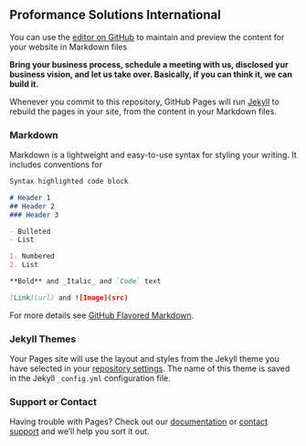 
## Proformance Solutions International

You can use the [editor on GitHub](https://github.com/PROformance-Solutions-International/PROSOLINT.GITHUB.IO/edit/gh-pages/index.md) to maintain and preview the content for your website in Markdown files

<Strong>Bring your business process, schedule a meeting with us, disclosed yur business vision, and let us take over. Basically, if you can think it, we can build it.</Strong>

Whenever you commit to this repository, GitHub Pages will run [Jekyll](https://jekyllrb.com/) to rebuild the pages in your site, from the content in your Markdown files.

### Markdown

Markdown is a lightweight and easy-to-use syntax for styling your writing. It includes conventions for

```markdown
Syntax highlighted code block

# Header 1
## Header 2
### Header 3

- Bulleted
- List

1. Numbered
2. List

**Bold** and _Italic_ and `Code` text

[Link](url) and ![Image](src)
```

For more details see [GitHub Flavored Markdown](https://guides.github.com/features/mastering-markdown/).

### Jekyll Themes

Your Pages site will use the layout and styles from the Jekyll theme you have selected in your [repository settings](https://github.com/PROformance-Solutions-International/PROSOLINT.GITHUB.IO/settings). The name of this theme is saved in the Jekyll `_config.yml` configuration file.

### Support or Contact

Having trouble with Pages? Check out our [documentation](https://docs.github.com/categories/github-pages-basics/) or [contact support](https://github.com/contact) and we’ll help you sort it out.
